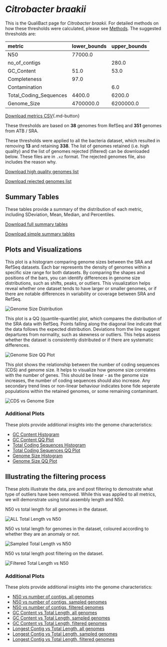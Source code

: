# *Citrobacter braakii*

This is the QualiBact page for *Citrobacter braakii*. For detailed methods on how these thresholds were calculated, please see [Methods](../../methods.md).
The suggested thresholds are: 

| metric                 | lower_bounds   | upper_bounds   |
|:-----------------------|:---------------|:---------------|
| N50                    | 77000.0        |                |
| no_of_contigs          |                | 280.0          |
| GC_Content             | 51.0           | 53.0           |
| Completeness           | 97.0           |                |
| Contamination          |                | 6.0            |
| Total_Coding_Sequences | 4400.0         | 6200.0         |
| Genome_Size            | 4700000.0      | 6200000.0      |

[Download metrics CSV](Citrobacter_braakii_metrics.csv){.md-button}


These thresholds are based on **38** genomes from RefSeq and **351** genomes from ATB / SRA.

These thresholds were applied to all the bacteria dataset, which resulted in removing **13** and retaining **338**.
The list of genomes retained (i.e. high quality) and the list of genomes rejected (filtered) can be downloaded below. These files are in `.xz` format. The rejected genomes file, also includes the reason why.

[Download high quality genomes list](Citrobacter_braakii_high_quality_genomes.csv.xz)


[Download rejected genomes list](Citrobacter_braakii_filtered_out_genomes.csv.xz)



## Summary Tables
These tables provide a summary of the distribution of each metric, including SDeviation, Mean, Median, and Percentiles.

[Download full summary tables](summary.csv)

[Download simple summary tables](selected_summary.csv)

## Plots and Visualizations

This plot is a histogram comparing genome sizes between the SRA and RefSeq datasets. Each bar represents the density of genomes within a specific size range for both datasets. By comparing the shapes and positions of the bars, you can identify differences in genome size distributions, such as shifts, peaks, or outliers. This visualization helps reveal whether one dataset tends to have larger or smaller genomes, or if there are notable differences in variability or coverage between SRA and RefSeq.

![Genome Size Distribution](Genome_Size_refseq_histogram_kde.png)

This plot is a QQ (quantile-quantile) plot, which compares the distribution of the SRA data with RefSeq. Points falling along the diagonal line indicate that the data follows the expected distribution. Deviations from the line suggest departures from normality, such as skewness or outliers. This helps assess whether the dataset is consistently distributed or if there are systematic differences.

![Genome Size QQ Plot](Genome_Size_refseq_qqplot.png)

This plot shows the relationship between the number of coding sequences (CDS) and genome size. It helps to visualize how genome size correlates with the number of genes. This should be linear - as the genome size increases, the number of coding sequences should also increase. Any secondary trend lines or non-linear behaviour indicates bone fide seperate populations within the retained genomes, or some remaining contaminant. 

![CDS vs Genome Size](Citrobacter_braakii_CDS_vs_Genome_Size.png)

### Additional Plots

These plots provide additional insights into the genome characteristics:

- [GC Content Histogram](GC_Content_refseq_histogram_kde.png)
- [GC Content QQ Plot](GC_Content_refseq_qqplot.png)
- [Total Coding Sequences Histogram](Total_Coding_Sequences_refseq_histogram_kde.png)
- [Total Coding Sequences QQ Plot](Total_Coding_Sequences_refseq_qqplot.png)
- [Genome Size Histogram](Genome_Size_refseq_histogram_kde.png)
- [Genome Size QQ Plot](Genome_Size_refseq_qqplot.png)
## Illustrating the filtering process
These plots illustrate the data, pre and post filtering to demostrate what type of outliers have been removed. While this was applied to all metrics, we will demonstrate using total assembly length and N50.

N50 vs total length for all genomes in the dataset.

![ALL Total Length vs N50](Citrobacter_braakii_all_total_length_N50.png)

N50 vs total length for genomes in the dataset, coloured according to whether they are an anomaly or not.

![Sampled Total Length vs N50](Citrobacter_braakii_sample_total_length_N50.png)

N50 vs total length post filtering on the dataset.

![Filtered Total Length vs N50](Citrobacter_braakii_filt_total_length_N50.png)

### Additional Plots

These plots provide additional insights into the genome characteristics:

- [N50 vs number of contigs, all genomes](Citrobacter_braakii_all_N50_number.png)
- [N50 vs number of contigs, sampled genomes](Citrobacter_braakii_sample_N50_number.png)
- [N50 vs number of contigs, filtered genomes](Citrobacter_braakii_filt_N50_number.png)
- [GC Content vs Total Length, all genomes](Citrobacter_braakii_all_total_length_GC_Content.png)
- [GC Content vs Total Length, sampled genomes](Citrobacter_braakii_sample_total_length_GC_Content.png)
- [GC Content vs Total Length, filtered genomes](Citrobacter_braakii_filt_total_length_GC_Content.png)
- [Longest Contig vs Total Length, all genomes](Citrobacter_braakii_all_total_length_longest.png)
- [Longest Contig vs Total Length, sampled genomes](Citrobacter_braakii_sample_total_length_longest.png)
- [Longest Contig vs Total Length, filtered genomes](Citrobacter_braakii_filt_total_length_longest.png)
